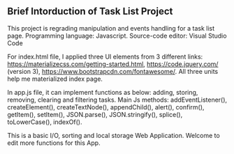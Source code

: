 ## Brief Intorduction of Task List Project

This project is regrading manipulation and events handling for a task list page. 
Programming language: Javascript. Source-code editor: Visual Studio Code

For index.html file, I applied three UI elements from 3 different links: https://materializecss.com/getting-started.html, https://code.jquery.com/ (version 3), https://www.bootstrapcdn.com/fontawesome/. All three units help me materialized index page.

In app.js file, it can implement functions as below: adding, storing, removing, clearing and filtering tasks. Main Js methods: addEventListener(), createElement(), createTextNode(), appendChild(), alert(), confirm(), getItem(), setItem(), JSON.parse(), JSON.stringify(), splice(), toLowerCase(), indexOf().

This is a basic I/O, sorting and local storage Web Application. Welcome to edit more functions for this App.

